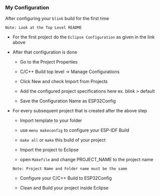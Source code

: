 ### My Configuration

After configuring your `blink` build for the first time

`Note: Look at the Top Level README`

* For the first project do the `Eclipse Configuration` as given in the link above

* After that configuration is done

	* Go to the Project Properties

	* C/C++ Build top level -> Manage Configurations

	* Click New and check Import from Projects

	* Add the configured project specifications here ex. blink > default

	* Save the Configuration Name as ESP32Config

* For every subsequent project that is created after the above step

	* Import template to your folder

	* use `menu makeconfig` to configure your ESP-IDF Build

	* `make all` or `make` this build of your project

	* Import the project to Eclipse

	* open `Makefile` and change PROJECT_NAME to the project name

	`Note: Project Name and Folder name must be the same`

	* Configure your C/C++ Build to ESP32Config

	* Clean and Build your project inside Eclipse

